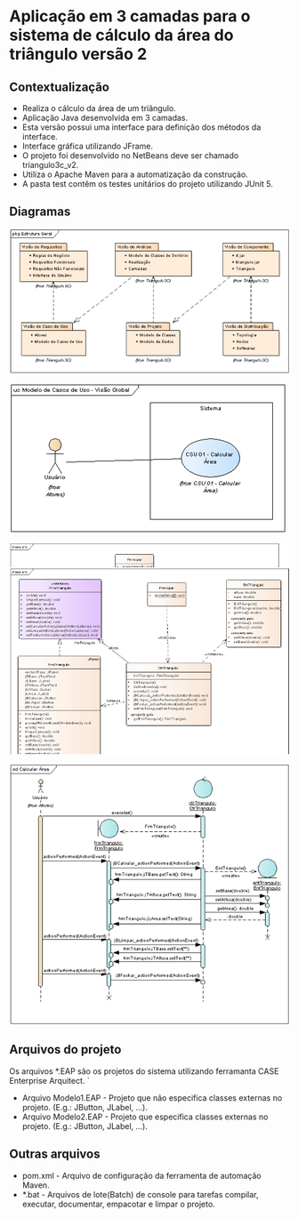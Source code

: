 # Aplicação em 3 camadas para o sistema de cálculo da área do triângulo versão 2

## Contextualização

- Realiza o cálculo da área de um triângulo.<br>
- Aplicação Java desenvolvida em 3 camadas.<br>
- Esta versão possui uma interface para definição dos métodos da interface.
- Interface gráfica utilizando JFrame.<br>
- O projeto foi desenvolvido no NetBeans deve ser chamado triangulo3c_v2.<br>
- Utiliza o Apache Maven para a automatização da construção.<br>
- A pasta test contêm os testes unitários do projeto utilizando JUnit 5.<br>

## Diagramas

![Estrutura geral do projeto](estruturageral.png)

![Diagrama de caso de uso](diagramacasodeuso.png)

![Diagrama de classe](diagramadeclasse.png)

![Diagrama de sequência](diagramasequencia.png)

## Arquivos do projeto

Os arquivos *.EAP são os projetos do sistema utilizando ferramanta CASE Enterprise Arquitect.
`
- Arquivo Modelo1.EAP - Projeto que não especifica classes externas no projeto. (E.g.: JButton, JLabel, ...).
- Arquivo Modelo2.EAP - Projeto que especifica classes externas no projeto. (E.g.: JButton, JLabel, ...).

## Outras arquivos
- pom.xml - Arquivo de configuração da ferramenta de automação Maven.
- *.bat - Arquivos de lote(Batch) de console para tarefas compilar, executar, documentar, empacotar e limpar o projeto.
